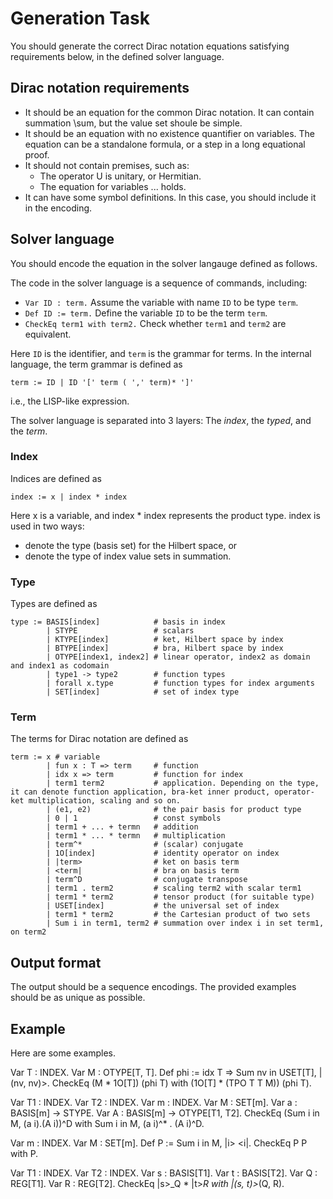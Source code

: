 # Generation Task
You should generate the correct Dirac notation equations satisfying requirements below, in the defined solver language.

## Dirac notation requirements
- It should be an equation for the common Dirac notation. It can contain summation \sum, but the value set shoule be simple.
- It should be an equation with no existence quantifier on variables. The equation can be a standalone formula, or a step in a long equational proof.
- It should not contain premises, such as:
  - The operator U is unitary, or Hermitian.
  - The equation for variables ... holds.
- It can have some symbol definitions. In this case, you should include it in the encoding.

## Solver language
You should encode the equation in the solver langauge defined as follows.

The code in the solver language is a sequence of commands, including:
- `Var ID : term.` Assume the variable with name `ID` to be type `term`.
- `Def ID := term.` Define the variable `ID` to be the term `term`.
- `CheckEq term1 with term2.` Check whether `term1` and `term2` are equivalent.

Here `ID` is the identifier, and `term` is the grammar for terms.
In the internal language, the term grammar is defined as
```
term := ID | ID '[' term ( ',' term)* ']'
```
i.e., the LISP-like expression.

The solver language is separated into 3 layers: The *index*, the *typed*, and the *term*. 

### Index
Indices are defined as
```
index := x | index * index
```
Here x is a variable, and index * index represents the product type. index is used in two ways:
- denote the type (basis set) for the Hilbert space, or
- denote the type of index value sets in summation.

### Type
Types are defined as
```
type := BASIS[index]            # basis in index
        | STYPE                 # scalars
        | KTYPE[index]          # ket, Hilbert space by index
        | BTYPE[index]          # bra, Hilbert space by index
        | OTYPE[index1, index2] # linear operator, index2 as domain and index1 as codomain
        | type1 -> type2        # function types
        | forall x.type         # function types for index arguments
        | SET[index]            # set of index type
```

### Term
The terms for Dirac notation are defined as
```
term := x # variable
        | fun x : T => term     # function
        | idx x => term         # function for index
        | term1 term2           # application. Depending on the type, it can denote function application, bra-ket inner product, operator-ket multiplication, scaling and so on.
        | (e1, e2)              # the pair basis for product type
        | 0 | 1                 # const symbols
        | term1 + ... + termn   # addition
        | term1 * ... * termn   # multiplication
        | term^*                # (scalar) conjugate
        | 1O[index]             # identity operator on index
        | |term>                # ket on basis term
        | <term|                # bra on basis term
        | term^D                # conjugate transpose
        | term1 . term2         # scaling term2 with scalar term1
        | term1 * term2         # tensor product (for suitable type)
        | USET[index]           # the universal set of index
        | term1 * term2         # the Cartesian product of two sets
        | Sum i in term1, term2 # summation over index i in set term1, on term2
```

## Output format
The output should be a sequence encodings.
The provided examples should be as unique as possible.


## Example
Here are some examples.

Var T : INDEX.
Var M : OTYPE[T, T].
Def phi := idx T => Sum nv in USET[T], |(nv, nv)>.
CheckEq (M * 1O[T]) (phi T) with (1O[T] * (TPO T T M)) (phi T).

Var T1 : INDEX.
Var T2 : INDEX.
Var m : INDEX.
Var M : SET[m].
Var a : BASIS[m] -> STYPE.
Var A : BASIS[m] -> OTYPE[T1, T2].
CheckEq (Sum i in M, (a i).(A i))^D with Sum i in M, (a i)^* . (A i)^D.

Var m : INDEX.
Var M : SET[m].
Def P := Sum i in M, |i> <i|.
CheckEq P P with P.

Var T1 : INDEX.
Var T2 : INDEX.
Var s : BASIS[T1].
Var t : BASIS[T2].
Var Q : REG[T1].
Var R : REG[T2].
CheckEq |s>_Q * |t>_R with |(s, t)>_(Q, R).

